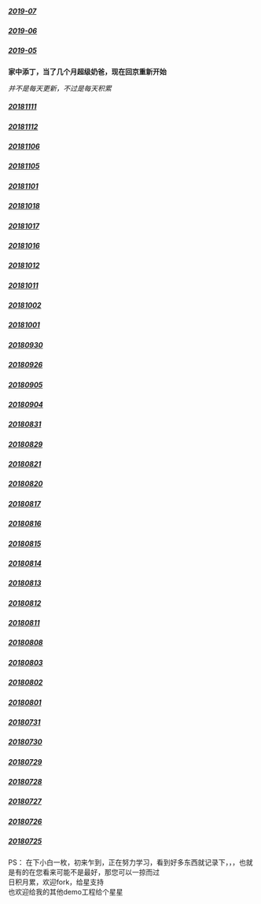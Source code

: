 ##### [2019-07](https://github.com/starainDou/DDYDayly/blob/master/2019/201907.md)<br>
##### [2019-06](https://github.com/starainDou/DDYDayly/blob/master/2019/201906.md)<br>
##### [2019-05](https://github.com/starainDou/DDYDayly/blob/master/2019/201905.md)<br>

**家中添丁，当了几个月超级奶爸，现在回京重新开始**

*并不是每天更新，不过是每天积累*

##### [20181111](https://github.com/starainDou/DDYDayly/blob/master/2018/201810/20181111.md)

##### [20181112](https://github.com/starainDou/DDYDayly/blob/master/2018/201810/20181112.md)

##### [20181106](https://github.com/starainDou/DDYDayly/blob/master/2018/201810/20181106.md)

##### [20181105](https://github.com/starainDou/DDYDayly/blob/master/2018/201810/20181105.md)

##### [20181101](https://github.com/starainDou/DDYDayly/blob/master/2018/201810/20181101.md)

##### [20181018](https://github.com/starainDou/DDYDayly/blob/master/2018/201810/20181018.md)

##### [20181017](https://github.com/starainDou/DDYDayly/blob/master/2018/201810/20181017.md)

##### [20181016](https://github.com/starainDou/DDYDayly/blob/master/2018/201810/20181016.md)

##### [20181012](https://github.com/starainDou/DDYDayly/blob/master/2018/201810/20181012.md)

##### [20181011](https://github.com/starainDou/DDYDayly/blob/master/2018/201810/20181011.md)

##### [20181002](https://github.com/starainDou/DDYDayly/blob/master/2018/201810/20181002.md)

##### [20181001](https://github.com/starainDou/DDYDayly/blob/master/2018/201810/20181001.md)

##### [20180930](https://github.com/starainDou/DDYDayly/blob/master/2018/201809/20180930.md)

##### [20180926](https://github.com/starainDou/DDYDayly/blob/master/2018/201809/20180926.md)

##### [20180905](https://github.com/starainDou/DDYDayly/blob/master/2018/201809/20180905.md)

##### [20180904](https://github.com/starainDou/DDYDayly/blob/master/2018/201809/20180904.md)

##### [20180831](https://github.com/starainDou/DDYDayly/blob/master/2018/201808/20180831.md)

##### [20180829](https://github.com/starainDou/DDYDayly/blob/master/2018/201808/20180829.md)

##### [20180821](https://github.com/starainDou/DDYDayly/blob/master/2018/201808/20180821.md)

##### [20180820](https://github.com/starainDou/DDYDayly/blob/master/2018/201808/20180820.md)

##### [20180817](https://github.com/starainDou/DDYDayly/blob/master/2018/201808/20180817.md)

##### [20180816](https://github.com/starainDou/DDYDayly/blob/master/2018/201808/20180816.md)

##### [20180815](https://github.com/starainDou/DDYDayly/blob/master/2018/201808/20180815.md)

##### [20180814](https://github.com/starainDou/DDYDayly/blob/master/2018/201808/20180814.md)

##### [20180813](https://github.com/starainDou/DDYDayly/blob/master/2018/201808/20180813.md)

##### [20180812](https://github.com/starainDou/DDYDayly/blob/master/2018/201808/20180812.md)

##### [20180811](https://github.com/starainDou/DDYDayly/blob/master/2018/201808/20180811.md)

##### [20180808](https://github.com/starainDou/DDYDayly/blob/master/2018/201808/20180808.md)

##### [20180803](https://github.com/starainDou/DDYDayly/blob/master/2018/201808/20180803.md)

##### [20180802](https://github.com/starainDou/DDYDayly/blob/master/2018/201808/20180802.md)

##### [20180801](https://github.com/starainDou/DDYDayly/blob/master/2018/201808/20180801.md)

##### [20180731](https://github.com/starainDou/DDYDayly/blob/master/2018/201807/20180731.md)

##### [20180730](https://github.com/starainDou/DDYDayly/blob/master/2018/201807/20180730.md)

##### [20180729](https://github.com/starainDou/DDYDayly/blob/master/2018/201807/20180729.md)

##### [20180728](https://github.com/starainDou/DDYDayly/blob/master/2018/201807/20180728.md)

##### [20180727](https://github.com/starainDou/DDYDayly/blob/master/2018/201807/20180727.md)

##### [20180726](https://github.com/starainDou/DDYDayly/blob/master/2018/201807/20180726.md)

##### [20180725](https://github.com/starainDou/DDYDayly/blob/master/2018/201807/20180725.md)

PS：
在下小白一枚，初来乍到，正在努力学习，看到好多东西就记录下，，，也就是有的在您看来可能不是最好，那您可以一掠而过
<br>日积月累，欢迎fork，给星支持
<br>也欢迎给我的其他demo工程给个星星
